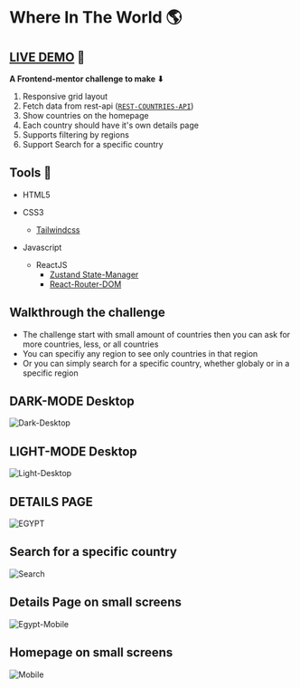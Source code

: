 # **Where In The World 🌎**

## **[LIVE DEMO](https://where-in-the-world-fdm.netlify.app/) 🚀**

**A Frontend-mentor challenge to make ⬇**

1. Responsive grid layout
2. Fetch data from rest-api ([`REST-COUNTRIES-API`](https://restcountries.com/#api-endpoints-v3-all))
3. Show countries on the homepage
4. Each country should have it's own details page
5. Supports filtering by regions
6. Support Search for a specific country

## **Tools** 🔨

- HTML5
- CSS3
  - [Tailwindcss](https://tailwindcss.com/)
- Javascript

  - ReactJS
    - [Zustand State-Manager](https://zustand-demo.pmnd.rs/)
    - [React-Router-DOM](https://reactrouter.com/en/main)

## **Walkthrough the challenge**

- The challenge start with small amount of countries then you can ask for more countries, less, or all countries
- You can specifiy any region to see only countries in that region
- Or you can simply search for a specific country, whether globaly or in a specific region

## **DARK-MODE Desktop**

![Dark-Desktop](https://user-images.githubusercontent.com/112376589/223763834-8df1d1c8-21a0-4227-807c-07227d9e1f44.png)

## **LIGHT-MODE Desktop**

![Light-Desktop](https://user-images.githubusercontent.com/112376589/223763847-175935e9-e741-46e8-a566-cb3f88ab7cc4.png)

## **DETAILS PAGE**

![EGYPT](https://user-images.githubusercontent.com/112376589/223763842-0c8bc79b-ce63-4e28-90d4-684c3cc93058.png)

## **Search for a specific country**

![Search](https://user-images.githubusercontent.com/112376589/223763866-c39f586b-9f39-4c8f-a869-17fb47c73e77.png)

## **Details Page on small screens**

![Egypt-Mobile](https://user-images.githubusercontent.com/112376589/223763843-f14e12f4-b4b1-4f86-91bc-c0b72d2b38ad.png)

## **Homepage on small screens**

![Mobile](https://user-images.githubusercontent.com/112376589/223763858-960fa9ac-8dcb-46ab-8a32-3f6e9e2983c0.png)
